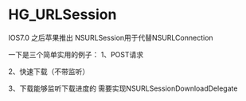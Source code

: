 # HG_URLSession
IOS7.0 之后苹果推出 NSURLSession用于代替NSURLConnection

一下是三个简单实用的例子： 
1、POST请求 


2、快速下载（不带监听） 


3、下载能够监听下载进度的 需要实现NSURLSessionDownloadDelegate 
